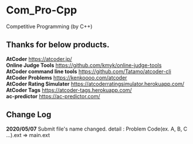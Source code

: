 # Com_Pro-Cpp
Competitive Programming (by C++)

## Thanks for below products.

**AtCoder**   <https://atcoder.jp/>  
**Online Judge Tools**  <https://github.com/kmyk/online-judge-tools>    
**AtCoder command line tools**   <https://github.com/Tatamo/atcoder-cli>  
**AtCoder Problems**   <https://kenkoooo.com/atcoder>  
**AtCoder Rating Simulater**   <https://atcoderratingsimulator.herokuapp.com/>  
**AtCoder Tags**   <https://atcoder-tags.herokuapp.com/>  
**ac-predictor**   <https://ac-predictor.com/>  


## Change Log

**2020/05/07** Submit file's name changed. detail : Problem Code(ex. A, B, C ...).ext => main.ext
